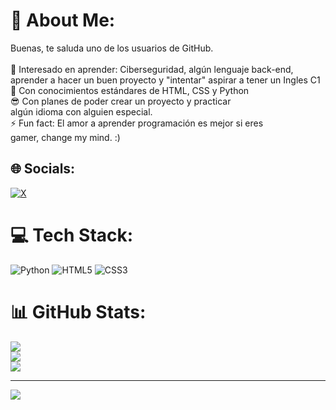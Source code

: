 # 💫 About Me:
Buenas, te saluda uno de los usuarios de GitHub.<br><br>👀 Interesado en aprender: Ciberseguridad, algún lenguaje back-end, <br>      aprender a hacer un buen proyecto y "intentar" aspirar a tener un Ingles C1<br>🌱 Con conocimientos estándares de HTML, CSS y Python<br>😎 Con planes de poder crear un proyecto y practicar <br>       algún idioma con alguien especial.<br>⚡ Fun fact: El amor a aprender programación es mejor si eres <br>      gamer, change my mind. :)


## 🌐 Socials:
[![X](https://img.shields.io/badge/X-black.svg?logo=X&logoColor=white)](https://x.com/@Solo_Quere_Jade) 

# 💻 Tech Stack:
![Python](https://img.shields.io/badge/python-3670A0?style=flat&logo=python&logoColor=ffdd54) ![HTML5](https://img.shields.io/badge/html5-%23E34F26.svg?style=flat&logo=html5&logoColor=white) ![CSS3](https://img.shields.io/badge/css3-%231572B6.svg?style=flat&logo=css3&logoColor=white)
# 📊 GitHub Stats:
![](https://github-readme-stats.vercel.app/api?username=Juan-0I&theme=date_night&hide_border=false&include_all_commits=false&count_private=false)<br/>
![](https://nirzak-streak-stats.vercel.app/?user=Juan-0I&theme=date_night&hide_border=false)<br/>
![](https://github-readme-stats.vercel.app/api/top-langs/?username=Juan-0I&theme=date_night&hide_border=false&include_all_commits=false&count_private=false&layout=compact)

---
[![](https://visitcount.itsvg.in/api?id=Juan-0I&icon=1&color=0)](https://visitcount.itsvg.in)

<!-- Proudly created with GPRM ( https://gprm.itsvg.in ) -->